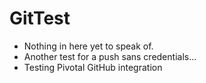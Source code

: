 # GitTest

- Nothing in here yet to speak of.
- Another test for a push sans credentials...
- Testing Pivotal GitHub integration
